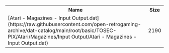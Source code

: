 <table>
<tr><th>Name</th><th>Size</th></tr>
<tr><td>
[Atari - Magazines - Input Output.dat](https://raw.githubusercontent.com/open-retrogaming-archive/dat-catalog/main/root/basic/TOSEC-PIX/Atari/Magazines/Input Output/Atari - Magazines - Input Output.dat)
</td><td>2190</td></tr>
</table>
